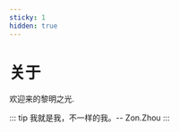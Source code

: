 ```yaml
---
sticky: 1
hidden: true
---
```


<script setup>
import { VPTeamMembers } from 'vitepress/theme'

const members = [
  {
    avatar: 'https://avatars.githubusercontent.com/u/37364838?s=400&u=38594816b2f563fb997c62692ee09bc3db6c484e&v=4',
    name: 'Zon.Zhou',
    title: '黎明就在眼前',
    links: [
      { icon: 'github', link: 'https://github.com/IsolateActors' },
      { icon: {
        svg: '<svg t="1718429727067" class="icon" viewBox="0 0 1024 1024" version="1.1" xmlns="http://www.w3.org/2000/svg" p-id="1646" width="200" height="200"><path d="M465.189 161.792c-22.967 18.14-44.325 35.109-47.397 37.742l-5.851 4.68 10.971 8.632c5.998 4.827 11.85 9.508 13.02 10.532 1.17 1.024 17.993 14.336 37.156 29.696l34.962 27.795 5.267-3.95c2.925-2.194 23.259-18.432 45.348-35.986 21.943-17.555 41.253-32.768 42.716-33.646 1.609-1.024 2.779-2.194 2.779-2.78 0-0.438-9.655-8.63-21.504-17.846-11.995-9.363-22.674-17.847-23.845-18.871-15.945-13.02-49.737-39.059-50.76-39.059-0.586 0.147-19.896 14.922-42.862 33.061z m233.325 180.37C507.465 493.275 508.928 492.105 505.417 489.911c-3.072-1.902-11.556-8.485-64.073-50.03-9.07-7.168-18.578-14.775-21.358-16.823-2.78-2.194-8.777-6.875-13.312-10.532-4.68-3.657-10.679-8.339-13.312-10.533-13.165-10.24-71.095-56.027-102.107-80.457-5.852-4.681-11.41-8.485-12.142-8.485-0.731 0-10.971 7.754-22.674 17.116-11.703 9.508-22.674 18.286-24.284 19.456-1.755 1.17-5.12 3.95-7.46 6.144-2.34 2.34-4.828 4.096-5.413 4.096-3.072 0-0.731 3.072 6.437 8.777 4.096 3.218 8.777 6.875 10.094 8.046 1.316 1.024 10.24 8.045 19.748 15.506s23.26 18.286 30.428 23.99c19.31 15.215 31.89 25.308 127.853 101.084 47.836 37.742 88.796 69.779 90.844 71.095 3.657 2.487 3.95 2.487 7.46-0.292a1041.42 1041.42 0 0 0 16.092-12.727c6.875-5.413 14.775-11.703 17.554-13.897 30.135-23.699 80.018-63.05 81.774-64.512 1.17-1.024 12.434-9.802 24.868-19.603s37.888-29.696 56.32-44.324c18.579-14.629 46.227-36.425 61.733-48.567 15.506-12.142 27.794-22.528 27.502-23.26-0.878-1.17-57.637-47.104-59.978-48.274-0.731-0.439-18.578 12.727-39.497 29.257z" fill="#006CFF" p-id="1647"></path><path d="M57.93 489.326c-15.215 12.288-28.527 23.405-29.697 24.576-2.34 2.194-5.412-0.44 80.018 66.852 33.207 26.185 32.622 25.747 57.637 45.495 10.386 8.192 36.279 28.672 57.783 45.495 38.18 30.135 44.91 35.401 52.663 41.545 2.048 1.756 22.967 18.14 46.372 36.572 23.26 18.432 74.167 58.514 112.933 89.088 38.912 30.573 71.095 55.734 71.826 56.027 0.732 0.293 7.46-4.389 14.921-10.386 21.797-16.97 90.259-70.949 101.523-79.872 5.705-4.535 12.873-10.24 15.945-12.58 3.072-2.488 6.436-5.12 7.314-5.852 0.878-0.878 11.85-9.509 24.283-19.31 20.773-16.091 59.1-46.226 64.366-50.615 1.17-1.024 5.12-4.096 8.777-6.875 3.657-2.78 7.9-6.29 9.509-7.607 1.609-1.317 14.775-11.703 29.257-23.113 29.11-22.82 42.277-33.207 88.503-69.632 17.262-13.605 32.475-25.454 33.646-26.478 2.486-2.048 31.451-24.869 44.617-35.255 4.827-3.657 9.07-7.168 9.508-7.607 0.44-0.585 5.998-4.827 12.435-9.8 6.436-4.828 13.165-10.24 15.067-11.85l3.365-2.926-9.948-7.753c-5.412-4.388-10.24-8.192-10.679-8.63-1.17-1.317-22.381-18.433-30.135-24.284-3.95-3.072-7.314-5.998-7.606-6.73-1.317-3.071-6.73 0.147-29.258 17.994-13.458 10.532-25.746 20.187-27.355 21.504-1.61 1.463-10.533 8.338-19.749 15.652-9.216 7.168-17.115 13.459-17.554 13.898-0.439 0.438-6.583 5.412-13.897 10.971-7.168 5.559-15.214 11.703-17.7 13.75-4.974 4.097-5.413 4.39-20.334 16.239-5.56 4.388-11.264 8.777-12.435 9.8-1.17 1.025-20.333 16.092-42.422 33.354-22.09 17.408-41.546 32.768-43.155 34.084-1.609 1.463-14.482 11.557-28.525 22.528s-40.814 32.037-59.539 46.812c-18.578 14.775-42.276 33.353-52.516 41.399s-23.26 18.285-28.965 22.82l-10.386 8.339-4.389-3.072c-2.34-1.756-4.68-3.511-5.12-3.95-0.439-0.439-4.973-4.096-10.24-8.046-11.849-9.216-14.482-11.264-16.676-13.166-0.878-0.877-4.243-3.51-7.46-5.851-3.22-2.487-6.145-4.681-6.584-5.12-0.439-0.439-6.875-5.705-14.482-11.703-7.607-5.851-14.921-11.556-16.091-12.58-1.317-1.17-17.116-13.605-35.255-27.795-17.993-14.19-35.109-27.648-38.035-29.842-5.705-4.681-33.499-26.624-125.074-98.743-34.523-27.209-72.704-57.344-84.846-66.852-49.737-39.498-55.15-43.594-56.905-43.447-0.877 0-14.043 10.24-29.257 22.528z" fill="#006CFF" p-id="1648"></path></svg>'
      }, link: 'https://juejin.cn/user/1600490922582398/posts?sort=popular' },
    ]
  }
]
</script>

# 关于

欢迎来的黎明之光.

<VPTeamMembers size="small" :members="members" />

::: tip
我就是我，不一样的我。-- Zon.Zhou
:::